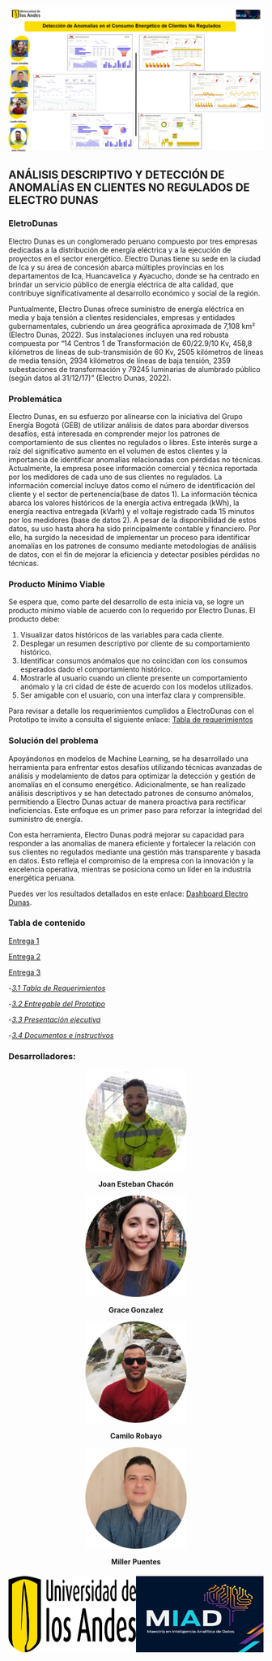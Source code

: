 ![UNIANDES](Imagenes/Portada_proyecto.png)

## ANÁLISIS DESCRIPTIVO Y DETECCIÓN DE ANOMALÍAS EN CLIENTES NO REGULADOS DE ELECTRO DUNAS


### EletroDunas
Electro Dunas es un conglomerado peruano compuesto por tres empresas dedicadas a la distribución de energía eléctrica y a la ejecución de proyectos en el sector energético. Electro Dunas tiene su sede en la ciudad de Ica y su área de concesión abarca múltiples provincias en los departamentos de Ica, Huancavelica y Ayacucho, donde se ha centrado en brindar un servicio público de energía eléctrica de alta calidad, que contribuye significativamente al desarrollo económico y social de la región.

Puntualmente, Electro Dunas ofrece suministro de energía eléctrica en media y baja tensión a clientes residenciales, empresas y entidades gubernamentales, cubriendo un área geográfica aproximada de 7,108 km²  (Electro Dunas, 2022). Sus instalaciones incluyen una red robusta compuesta por “14 Centros 1 de Transformación de 60/22.9/10 Kv, 458,8 kilómetros de líneas de sub-transmisión de 60 Kv, 2505 kilómetros de líneas de media tensión, 2934 kilómetros de líneas de baja tensión, 2359 subestaciones de transformación y 79245 luminarias de alumbrado público (según datos al 31/12/17)” (Electro Dunas, 2022). 


### Problemática
Electro Dunas, en su esfuerzo por alinearse con la iniciativa del Grupo Energía Bogotá (GEB) de utilizar análisis de datos para abordar diversos desafíos, está interesada en comprender mejor los patrones de comportamiento de sus clientes no regulados o libres. Este interés surge a raíz del significativo aumento en el volumen de estos clientes y la importancia de identificar anomalías relacionadas con pérdidas no técnicas. Actualmente, la empresa posee información comercial y técnica reportada por los medidores de cada uno de sus clientes no regulados. La información comercial incluye datos como el número de identificación del cliente y el sector de pertenencia(base de datos 1). La información técnica abarca los valores históricos de la energía activa entregada (kWh), la energía reactiva entregada (kVarh) y el voltaje registrado cada 15 minutos por los medidores (base de datos 2). A pesar de la disponibilidad de estos datos, su uso hasta ahora ha sido principalmente contable y financiero. Por ello, ha surgido la necesidad de implementar un proceso para identificar anomalías en los patrones de consumo mediante metodologías de análisis de datos, con el fin de mejorar la eficiencia y detectar posibles pérdidas no técnicas.


### Producto Mínimo Viable
Se espera que, como parte del desarrollo de esta inicia va, se logre un producto mínimo viable de acuerdo con lo requerido por Electro Dunas. El producto debe: 
1. Visualizar datos históricos de las variables para cada cliente. 
2. Desplegar un resumen descriptivo por cliente de su comportamiento histórico. 
3. Identificar consumos anómalos que no coincidan con los consumos esperados dado el comportamiento histórico. 
4. Mostrarle al usuario cuando un cliente presente un comportamiento anómalo y la cri cidad de éste de acuerdo con los modelos utilizados. 
5. Ser amigable con el usuario, con una interfaz clara y comprensible. 

Para revisar a detalle los requerimientos cumplidos a ElectroDunas con el Prototipo te invito a consulta el siguiente enlace: [Tabla de requerimientos](https://github.com/millerpuentes/ElectroDunas/blob/e2aa209f8f19ac8c7667e0469582c34257dfbe58/Entrega%203/1.%20Tabla%20de%20requerimientos/Tabla%20de%20Requerimientos.pdf)


### Solución del problema
Apoyándonos en modelos de Machine Learning, se ha desarrollado una herramienta para enfrentar estos desafíos utilizando técnicas avanzadas de análisis y modelamiento de datos para optimizar la detección y gestión de anomalías en el consumo energético. Adicionalmente, se han realizado análisis descriptivos y se han detectado patrones de consumo anómalos, permitiendo a Electro Dunas actuar de manera proactiva para rectificar ineficiencias. Este enfoque es un primer paso para reforzar la integridad del suministro de energía.

Con esta herramienta, Electro Dunas podrá mejorar su capacidad para responder a las anomalías de manera eficiente y fortalecer la relación con sus clientes no regulados mediante una gestión más transparente y basada en datos. Esto refleja el compromiso de la empresa con la innovación y la excelencia operativa, mientras se posiciona como un líder en la industria energética peruana.

Puedes ver los resultados detallados en este enlace: [Dashboard Electro Dunas](https://app.powerbi.com/view?r=eyJrIjoiYjMzMjcxYzItNzJmMC00NjExLWJjNGEtNjU0ZmM4ZDU0MDNkIiwidCI6ImZhYTQ0ZmQ5LWRhYmUtNDA2NC1hNmJiLTU5NjA4ZWE5ZDBmMyIsImMiOjR9).


### Tabla de contenido

[Entrega 1](https://github.com/millerpuentes/ElectroDunas/tree/4f000d7417b196f3c496de0042ffb83423b7deb1/Entrega%201)

[Entrega 2](https://github.com/millerpuentes/ElectroDunas/tree/4f000d7417b196f3c496de0042ffb83423b7deb1/Entrega%202)

[Entrega 3](https://github.com/millerpuentes/ElectroDunas/tree/4f000d7417b196f3c496de0042ffb83423b7deb1/Entrega%203)

-[*3.1 Tabla de Requerimientos*](https://github.com/millerpuentes/ElectroDunas/tree/968d8c49483e2c4af0ab21a73bea6417f4a48d72/Entrega%203/1.%20Tabla%20de%20requerimientos) 

-[*3.2 Entregable del Prototipo*](https://github.com/millerpuentes/ElectroDunas/tree/4f000d7417b196f3c496de0042ffb83423b7deb1/Entrega%203/2.%20Entregable%20del%20prototipo)

-[*3.3 Presentación ejecutiva*](https://youtu.be/RbHyzCDAKmg)

-[*3.4 Documentos e instructivos*](https://github.com/millerpuentes/ElectroDunas/tree/4f000d7417b196f3c496de0042ffb83423b7deb1/Entrega%203/3.%20Documentos%20e%20Instructivos%20del%20prototipo)


### Desarrolladores: 
<p align="center">
  <img width="200" src="Imagenes/image_Joan.png" alt="Joan Esteban Chacón">
</p>
<p align="center">
  <b>Joan Esteban Chacón</b>
</p>
<p align="center">
  <img width="200" src="Imagenes/image_Grace.png" alt="Grace Gonzalez">
</p>
<p align="center">
  <b>Grace Gonzalez</b>
</p>

<p align="center">
  <img width="200" src="Imagenes/image_CR.png" alt="Camilo Robayo">
</p>
<p align="center">
  <b>Camilo Robayo</b>
</p>

<p align="center">
  <img width="200" src="Imagenes/image_MP.png" alt="Miller Puentes">
</p>
<p align="center">
  <b>Miller Puentes</b>
</p>

<div style="display: flex; justify-content: space-between; align-items: center; margin-top: 20px;">
  <div style="flex-basis: 50%; text-align: left;">
    <img width="350" height="150" src="Imagenes/image_UNIANDES.png" alt="UNIANDES">
  </div>
  <div style="flex-basis: 50%; text-align: right;">
    <img width="350" height="150" src="Imagenes/image_MIAD.png" alt="MIAD">
  </div>
</div>
